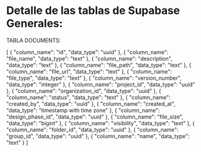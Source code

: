 # Detalle de las tablas de Supabase Generales:

TABLA DOCUMENTS:

[
  {
    "column_name": "id",
    "data_type": "uuid"
  },
  {
    "column_name": "file_name",
    "data_type": "text"
  },
  {
    "column_name": "description",
    "data_type": "text"
  },
  {
    "column_name": "file_path",
    "data_type": "text"
  },
  {
    "column_name": "file_url",
    "data_type": "text"
  },
  {
    "column_name": "file_type",
    "data_type": "text"
  },
  {
    "column_name": "version_number",
    "data_type": "integer"
  },
  {
    "column_name": "project_id",
    "data_type": "uuid"
  },
  {
    "column_name": "organization_id",
    "data_type": "uuid"
  },
  {
    "column_name": "status",
    "data_type": "text"
  },
  {
    "column_name": "created_by",
    "data_type": "uuid"
  },
  {
    "column_name": "created_at",
    "data_type": "timestamp with time zone"
  },
  {
    "column_name": "design_phase_id",
    "data_type": "uuid"
  },
  {
    "column_name": "file_size",
    "data_type": "bigint"
  },
  {
    "column_name": "visibility",
    "data_type": "text"
  },
  {
    "column_name": "folder_id",
    "data_type": "uuid"
  },
  {
    "column_name": "group_id",
    "data_type": "uuid"
  },
  {
    "column_name": "name",
    "data_type": "text"
  }
]